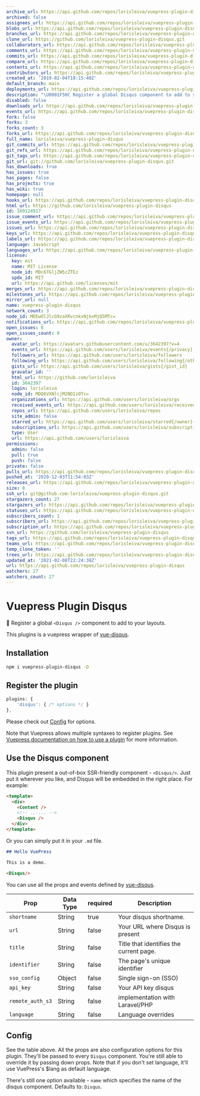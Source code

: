 ```yaml
---
archive_url: https://api.github.com/repos/lorisleiva/vuepress-plugin-disqus/{archive_format}{/ref}
archived: false
assignees_url: https://api.github.com/repos/lorisleiva/vuepress-plugin-disqus/assignees{/user}
blobs_url: https://api.github.com/repos/lorisleiva/vuepress-plugin-disqus/git/blobs{/sha}
branches_url: https://api.github.com/repos/lorisleiva/vuepress-plugin-disqus/branches{/branch}
clone_url: https://github.com/lorisleiva/vuepress-plugin-disqus.git
collaborators_url: https://api.github.com/repos/lorisleiva/vuepress-plugin-disqus/collaborators{/collaborator}
comments_url: https://api.github.com/repos/lorisleiva/vuepress-plugin-disqus/comments{/number}
commits_url: https://api.github.com/repos/lorisleiva/vuepress-plugin-disqus/commits{/sha}
compare_url: https://api.github.com/repos/lorisleiva/vuepress-plugin-disqus/compare/{base}...{head}
contents_url: https://api.github.com/repos/lorisleiva/vuepress-plugin-disqus/contents/{+path}
contributors_url: https://api.github.com/repos/lorisleiva/vuepress-plugin-disqus/contributors
created_at: '2019-02-04T18:15:40Z'
default_branch: main
deployments_url: https://api.github.com/repos/lorisleiva/vuepress-plugin-disqus/deployments
description: "\U0001F50C Register a global Disqus component to add to your layouts"
disabled: false
downloads_url: https://api.github.com/repos/lorisleiva/vuepress-plugin-disqus/downloads
events_url: https://api.github.com/repos/lorisleiva/vuepress-plugin-disqus/events
fork: false
forks: 3
forks_count: 3
forks_url: https://api.github.com/repos/lorisleiva/vuepress-plugin-disqus/forks
full_name: lorisleiva/vuepress-plugin-disqus
git_commits_url: https://api.github.com/repos/lorisleiva/vuepress-plugin-disqus/git/commits{/sha}
git_refs_url: https://api.github.com/repos/lorisleiva/vuepress-plugin-disqus/git/refs{/sha}
git_tags_url: https://api.github.com/repos/lorisleiva/vuepress-plugin-disqus/git/tags{/sha}
git_url: git://github.com/lorisleiva/vuepress-plugin-disqus.git
has_downloads: true
has_issues: true
has_pages: false
has_projects: true
has_wiki: true
homepage: null
hooks_url: https://api.github.com/repos/lorisleiva/vuepress-plugin-disqus/hooks
html_url: https://github.com/lorisleiva/vuepress-plugin-disqus
id: 169124917
issue_comment_url: https://api.github.com/repos/lorisleiva/vuepress-plugin-disqus/issues/comments{/number}
issue_events_url: https://api.github.com/repos/lorisleiva/vuepress-plugin-disqus/issues/events{/number}
issues_url: https://api.github.com/repos/lorisleiva/vuepress-plugin-disqus/issues{/number}
keys_url: https://api.github.com/repos/lorisleiva/vuepress-plugin-disqus/keys{/key_id}
labels_url: https://api.github.com/repos/lorisleiva/vuepress-plugin-disqus/labels{/name}
language: JavaScript
languages_url: https://api.github.com/repos/lorisleiva/vuepress-plugin-disqus/languages
license:
  key: mit
  name: MIT License
  node_id: MDc6TGljZW5zZTEz
  spdx_id: MIT
  url: https://api.github.com/licenses/mit
merges_url: https://api.github.com/repos/lorisleiva/vuepress-plugin-disqus/merges
milestones_url: https://api.github.com/repos/lorisleiva/vuepress-plugin-disqus/milestones{/number}
mirror_url: null
name: vuepress-plugin-disqus
network_count: 3
node_id: MDEwOlJlcG9zaXRvcnkxNjkxMjQ5MTc=
notifications_url: https://api.github.com/repos/lorisleiva/vuepress-plugin-disqus/notifications{?since,all,participating}
open_issues: 0
open_issues_count: 0
owner:
  avatar_url: https://avatars.githubusercontent.com/u/3642397?v=4
  events_url: https://api.github.com/users/lorisleiva/events{/privacy}
  followers_url: https://api.github.com/users/lorisleiva/followers
  following_url: https://api.github.com/users/lorisleiva/following{/other_user}
  gists_url: https://api.github.com/users/lorisleiva/gists{/gist_id}
  gravatar_id: ''
  html_url: https://github.com/lorisleiva
  id: 3642397
  login: lorisleiva
  node_id: MDQ6VXNlcjM2NDIzOTc=
  organizations_url: https://api.github.com/users/lorisleiva/orgs
  received_events_url: https://api.github.com/users/lorisleiva/received_events
  repos_url: https://api.github.com/users/lorisleiva/repos
  site_admin: false
  starred_url: https://api.github.com/users/lorisleiva/starred{/owner}{/repo}
  subscriptions_url: https://api.github.com/users/lorisleiva/subscriptions
  type: User
  url: https://api.github.com/users/lorisleiva
permissions:
  admin: false
  pull: true
  push: false
private: false
pulls_url: https://api.github.com/repos/lorisleiva/vuepress-plugin-disqus/pulls{/number}
pushed_at: '2020-12-03T11:54:03Z'
releases_url: https://api.github.com/repos/lorisleiva/vuepress-plugin-disqus/releases{/id}
size: 8
ssh_url: git@github.com:lorisleiva/vuepress-plugin-disqus.git
stargazers_count: 27
stargazers_url: https://api.github.com/repos/lorisleiva/vuepress-plugin-disqus/stargazers
statuses_url: https://api.github.com/repos/lorisleiva/vuepress-plugin-disqus/statuses/{sha}
subscribers_count: 1
subscribers_url: https://api.github.com/repos/lorisleiva/vuepress-plugin-disqus/subscribers
subscription_url: https://api.github.com/repos/lorisleiva/vuepress-plugin-disqus/subscription
svn_url: https://github.com/lorisleiva/vuepress-plugin-disqus
tags_url: https://api.github.com/repos/lorisleiva/vuepress-plugin-disqus/tags
teams_url: https://api.github.com/repos/lorisleiva/vuepress-plugin-disqus/teams
temp_clone_token: ''
trees_url: https://api.github.com/repos/lorisleiva/vuepress-plugin-disqus/git/trees{/sha}
updated_at: '2021-02-08T22:24:38Z'
url: https://api.github.com/repos/lorisleiva/vuepress-plugin-disqus
watchers: 27
watchers_count: 27
---
```


# Vuepress Plugin Disqus
🔌 Register a global `<Disqus />` component to add to your layouts.

This plugins is a vuepress wrapper of [vue-disqus](https://github.com/ktquez/vue-disqus).

## Installation

```bash
npm i vuepress-plugin-disqus -D
```

## Register the plugin

```js
plugins: {
    'disqus': { /* options */ }
},
```

Please check out [Config](#config) for options.

Note that Vuepress allows multiple syntaxes to register plugins. See [Vuepress documentation on how to use a plugin](https://vuepress.vuejs.org/plugin/using-a-plugin.html) for more information.

## Use the Disqus component

This plugin present a out-of-box SSR-friendly component  - `<Disqus/>`. Just put it wherever you like, and Disqus will be embedded in the right place. For example:

```html
<template>
  <div>
    <Content />
    <!-- ...... -->
    <Disqus />
  </div>
</template>
```
Or you can simply put it in your `.md` file.
```markdown
## Hello VuePress

This is a demo.

<Disqus/>
```

You can use all the props and events defined by [vue-disqus](https://github.com/ktquez/vue-disqus).

Prop            | Data Type  | required  | Description
--------------- | ---------- | --------- | -----------
`shortname`     | String     | true      | Your disqus shortname.
`url`           | String     | false     | Your URL where Disqus is present
`title`         | String     | false     | Title that identifies the current page.
`identifier`    | String     | false     | The page's unique identifier
`sso_config`    | Object     | false     | Single sign-on (SSO)
`api_key`       | String     | false     | Your API key disqus
`remote_auth_s3`| String     | false     | implementation with Laravel/PHP
`language`      | String     | false     | Language overrides

## Config 

See the table above. All the props are also configuration options for this plugin. They'll be passed to every `Disqus` component. You're still able to override it by passing down props. Note that if you don't set language, it'll use VuePress's $lang as default language.

There's still one option available - `name` which specifies the name of the disqus component. Defaults to: `Disqus`.


